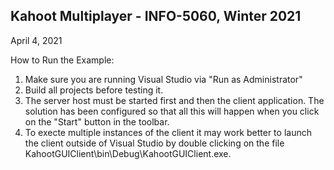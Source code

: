 Kahoot Multiplayer - INFO-5060, Winter 2021
--------------------------------------------------------------

April 4, 2021

How to Run the Example:

1.	Make sure you are running Visual Studio via "Run as Administrator"
2.	Build all projects before testing it.
2.	The server host must be started first and then the client application.
	The solution has been configured so that all this will happen when you 
	click on the "Start" button in the toolbar.
3.	To execte multiple instances of the client it may work better to launch
	the client outside of Visual Studio by double clicking on the file
	KahootGUIClient\bin\Debug\KahootGUIClient.exe.

